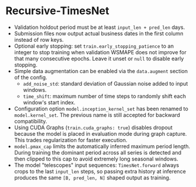 # Recursive-TimesNet

- Validation holdout period must be at least `input_len + pred_len` days.
- Submission files now output actual business dates in the first column instead of row keys.
- Optional early stopping: set `train.early_stopping_patience` to an integer to stop training
  when validation WSMAPE does not improve for that many consecutive epochs. Leave it unset or
  `null` to disable early stopping.
- Simple data augmentation can be enabled via the `data.augment` section of the config.
  - `add_noise_std`: standard deviation of Gaussian noise added to input windows.
  - `time_shift`: maximum number of time steps to randomly shift each window's start index.
- Configuration option `model.inception_kernel_set` has been renamed to `model.kernel_set`. The previous name is still accepted for backward compatibility.
- Using CUDA Graphs (`train.cuda_graphs: true`) disables dropout because the model is placed in evaluation mode during graph capture. This trades regularization for faster execution.
- `model.pmax_cap` limits the automatically inferred maximum period length. During training the dominant period across all series is detected and then clipped to this cap to avoid extremely long seasonal windows.
- The model "telescopes" input sequences: `TimesNet.forward` always crops to the last `input_len` steps, so passing extra history at inference produces the same `[B, pred_len, N]` shaped output as training.

